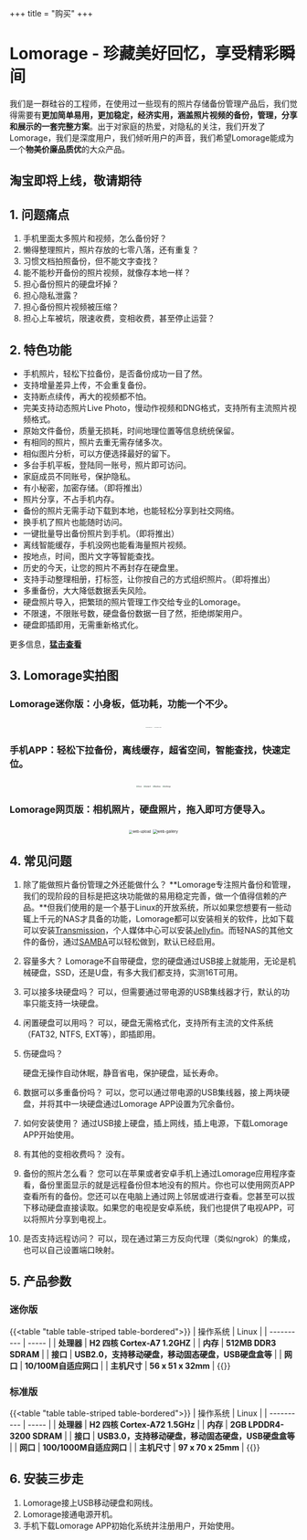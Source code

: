 +++
title = "购买"
+++

# Lomorage - 珍藏美好回忆，享受精彩瞬间

我们是一群硅谷的工程师，在使用过一些现有的照片存储备份管理产品后，我们觉得需要有**更加简单易用，更加稳定，经济实用，涵盖照片视频的备份，管理，分享和展示的一套完整方案**。出于对家庭的热爱，对隐私的关注，我们开发了Lomorage，我们是深度用户，我们倾听用户的声音，我们希望Lomorage能成为一个**物美价廉品质优**的大众产品。



## 淘宝即将上线，敬请期待



## 1. 问题痛点

1. 手机里面太多照片和视频，怎么备份好？
2. 懒得整理照片，照片存放的七零八落，还有重复？
3. 习惯文档拍照备份，但不能文字查找？
4. 能不能秒开备份的照片视频，就像存本地一样？
5. 担心备份照片的硬盘坏掉？
6. 担心隐私泄露？
7. 担心备份照片视频被压缩？
8. 担心上车被坑，限速收费，变相收费，甚至停止运营？

## 2. 特色功能

- 手机照片，轻松下拉备份，是否备份成功一目了然。
- 支持增量差异上传，不会重复备份。
- 支持断点续传，再大的视频都不怕。
- 完美支持动态照片Live Photo，慢动作视频和DNG格式，支持所有主流照片视频格式。
- 原始文件备份，质量无损耗，时间地理位置等信息统统保留。
- 有相同的照片，照片去重无需存储多次。
- 相似图片分析，可以方便选择最好的留下。
- 多台手机平板，登陆同一账号，照片即可访问。
- 家庭成员不同账号，保护隐私。
- 有小秘密，加密存储。（即将推出）
- 照片分享，不占手机内存。
- 备份的照片无需手动下载到本地，也能轻松分享到社交网络。
- 换手机了照片也能随时访问。
- 一键批量导出备份照片到手机。（即将推出）
- 离线智能缓存，手机没网也能看海量照片视频。
- 按地点，时间，图片文字等智能查找。
- 历史的今天，让您的照片不再封存在硬盘里。
- 支持手动整理相册，打标签，让你按自己的方式组织照片。（即将推出）
- 多重备份，大大降低数据丢失风险。
- 硬盘照片导入，把繁琐的照片管理工作交给专业的Lomorage。
- 不限速，不限账号数，硬盘备份数据一目了然，拒绝绑架用户。
- 硬盘即插即用，无需重新格式化。

更多信息，**[猛击查看](https://lomorage.com/zh)**

## 3. Lomorage实拍图

###  Lomorage迷你版：小身板，低功耗，功能一个不少。

<div  align="center">
<p class="screenshoot">
<img src="/img/buy/lomorage-mini.png" alt="lomorage-mini" style="zoom:10%;max-width:100%;height:auto;max-height:100%;"  />
<img src="/img/buy/lomorage-setup.png" alt="lomorage-setup" style="zoom:10%;max-width:100%;height:auto;max-height:100%;"  />
</p>
</div>


### 手机APP：轻松下拉备份，离线缓存，超省空间，智能查找，快速定位。

<div  align="center">
<p class="screenshoot">
<img src="/img/buy/local.png" alt="local" style="zoom:20%;" />
<img src="/img/buy/search.png" alt="search" style="zoom:20%;" />
<img src="/img/buy/backup.png" alt="backup" style="zoom:20%;" />
<img src="/img/buy/settings.png" alt="settings" style="zoom:20%;" />
</p>
</div>


### Lomorage网页版：相机照片，硬盘照片，拖入即可方便导入。

<div  align="center">
<img src="/img/buy/web-upload.png" alt="web-upload" style="zoom:40%;max-width:100%;height:auto;max-height:100%;" />
<img src="/img/buy/web-gallery.png" alt="web-gallery" style="zoom:46%;max-width:100%;height:auto;max-height:100%;" />
</div>

## 4. 常见问题

1. 除了能做照片备份管理之外还能做什么？
**Lomorage专注照片备份和管理，我们的现阶段的目标是把这块功能做的易用稳定完善，做一个值得信赖的产品。**但我们使用的是一个基于Linux的开放系统，所以如果您想要有一些动辄上千元的NAS才具备的功能，Lomorage都可以安装相关的软件，比如下载可以安装[Transmission](https://transmissionbt.com/)，个人媒体中心可以安装[Jellyfin](https://jellyfin.org)。而轻NAS的其他文件的备份，通过[SAMBA](https://github.com/wupanhao/wupanhao.github.io/issues/1)可以轻松做到，默认已经启用。

2. 容量多大？
   Lomorage不自带硬盘，您的硬盘通过USB接上就能用，无论是机械硬盘，SSD，还是U盘，有多大我们都支持，实测16T可用。

3. 可以接多块硬盘吗？
   可以，但需要通过带电源的USB集线器才行，默认的功率只能支持一块硬盘。

4. 闲置硬盘可以用吗？
   可以，硬盘无需格式化，支持所有主流的文件系统（FAT32, NTFS, EXT等），即插即用。

5. 伤硬盘吗？

   硬盘无操作自动休眠，静音省电，保护硬盘，延长寿命。

6. 数据可以多重备份吗？
   可以，您可以通过带电源的USB集线器，接上两块硬盘，并将其中一块硬盘通过Lomorage APP设置为冗余备份。

7. 如何安装使用？
   通过USB接上硬盘，插上网线，插上电源，下载Lomorage APP开始使用。

8. 有其他的变相收费吗？
   没有。

9. 备份的照片怎么看？
   您可以在苹果或者安卓手机上通过Lomorage应用程序查看，备份里面显示的就是远程备份但本地没有的照片。你也可以使用网页APP查看所有的备份。您还可以在电脑上通过网上邻居或进行查看。您甚至可以拔下移动硬盘直接读取。如果您的电视是安卓系统，我们也提供了电视APP，可以将照片分享到电视上。

10. 是否支持远程访问？
    可以，现在通过第三方反向代理（类似ngrok）的集成，也可以自己设置端口映射。

## 5. 产品参数

### 迷你版

{{<table "table table-striped table-bordered">}}
| 操作系统   | Linux |
| ---------- | ----- |
| **处理器** | **H2 四核 Cortex-A7 1.2GHZ** |
| **内存**   | **512MB DDR3 SDRAM** |
| **接口**   | **USB2.0，支持移动硬盘，移动固态硬盘，USB硬盘盒等** |
| **网口**   | **10/100M自适应网口** |
| **主机尺寸**   | **56 x 51 x 32mm** |
{{</table>}}

### 标准版

{{<table "table table-striped table-bordered">}}
| 操作系统   | Linux |
| ---------- | ----- |
| **处理器** | **H2 四核 Cortex-A72 1.5GHz** |
| **内存**   | **2GB LPDDR4-3200 SDRAM** |
| **接口**   | **USB3.0，支持移动硬盘，移动固态硬盘，USB硬盘盒等** |
| **网口**   | **100/1000M自适应网口** |
| **主机尺寸**   | **97 x 70 x 25mm** |
{{</table>}}

## 6. 安装三步走

1. Lomorage接上USB移动硬盘和网线。
2. Lomorage接通电源开机。
3. 手机下载Lomorage APP初始化系统并注册用户，开始使用。